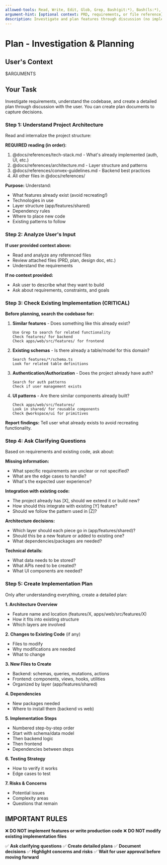 ```yaml
---
allowed-tools: Read, Write, Edit, Glob, Grep, Bash(git:*), Bash(ls:*), Bash(find:*)
argument-hint: [optional context: PRD, requirements, or file reference]
description: Investigate and plan features through discussion (no implementation)
---
```


# Plan - Investigation & Planning

## User's Context

$ARGUMENTS

## Your Task

Investigate requirements, understand the codebase, and create a detailed plan through discussion with the user. You can create plan documents to capture decisions.

### Step 1: Understand Project Architecture

Read and internalize the project structure:

**REQUIRED reading (in order):**
1. @docs/references/tech-stack.md - What's already implemented (auth, UI, etc.)
2. @docs/references/architecture.md - Layer structure and patterns
3. @docs/references/convex-guidelines.md - Backend best practices
4. All other files in @docs/references/

**Purpose:** Understand:
- What features already exist (avoid recreating!)
- Technologies in use
- Layer structure (app/features/shared)
- Dependency rules
- Where to place new code
- Existing patterns to follow

### Step 2: Analyze User's Input

**If user provided context above:**
- Read and analyze any referenced files
- Review attached files (PRD, plan, design doc, etc.)
- Understand the requirements

**If no context provided:**
- Ask user to describe what they want to build
- Ask about requirements, constraints, and goals

### Step 3: Check Existing Implementation (CRITICAL)

**Before planning, search the codebase for:**

1. **Similar features** - Does something like this already exist?
   ```
   Use Grep to search for related functionality
   Check features/ for backend
   Check apps/web/src/features/ for frontend
   ```

2. **Existing schemas** - Is there already a table/model for this domain?
   ```
   Search features/*/schema.ts
   Look for related table definitions
   ```

3. **Authentication/Authorization** - Does the project already have auth?
   ```
   Search for auth patterns
   Check if user management exists
   ```

4. **UI patterns** - Are there similar components already built?
   ```
   Check apps/web/src/features/
   Look in shared/ for reusable components
   Check @workspace/ui for primitives
   ```

**Report findings:** Tell user what already exists to avoid recreating functionality.

### Step 4: Ask Clarifying Questions

Based on requirements and existing code, ask about:

**Missing information:**
- What specific requirements are unclear or not specified?
- What are the edge cases to handle?
- What's the expected user experience?

**Integration with existing code:**
- The project already has [X], should we extend it or build new?
- How should this integrate with existing [Y] feature?
- Should we follow the pattern used in [Z]?

**Architecture decisions:**
- Which layer should each piece go in (app/features/shared)?
- Should this be a new feature or added to existing one?
- What dependencies/packages are needed?

**Technical details:**
- What data needs to be stored?
- What APIs need to be created?
- What UI components are needed?

### Step 5: Create Implementation Plan

Only after understanding everything, create a detailed plan:

**1. Architecture Overview**
- Feature name and location (features/X, apps/web/src/features/X)
- How it fits into existing structure
- Which layers are involved

**2. Changes to Existing Code** (if any)
- Files to modify
- Why modifications are needed
- What to change

**3. New Files to Create**
- Backend: schemas, queries, mutations, actions
- Frontend: components, views, hooks, utilities
- Organized by layer (app/features/shared)

**4. Dependencies**
- New packages needed
- Where to install them (backend vs web)

**5. Implementation Steps**
- Numbered step-by-step order
- Start with schema/data model
- Then backend logic
- Then frontend
- Dependencies between steps

**6. Testing Strategy**
- How to verify it works
- Edge cases to test

**7. Risks & Concerns**
- Potential issues
- Complexity areas
- Questions that remain

## IMPORTANT RULES

❌ **DO NOT implement features or write production code**
❌ **DO NOT modify existing implementation files**

✅ **Ask clarifying questions**
✅ **Create detailed plans**
✅ **Document decisions**
✅ **Highlight concerns and risks**
✅ **Wait for user approval before moving forward**
